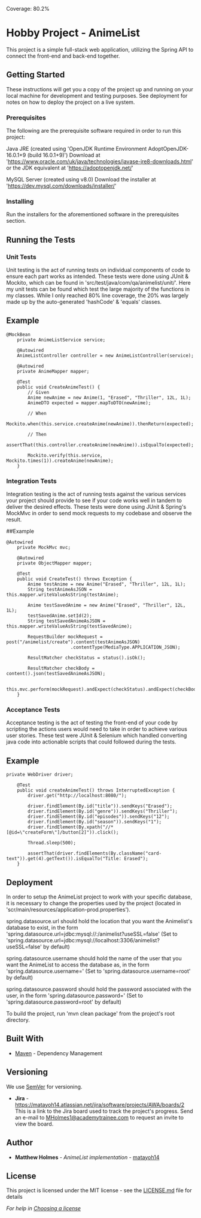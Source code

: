 Coverage: 80.2%
# Hobby Project - AnimeList

This project is a simple full-stack web application, utilizing the Spring API to connect the front-end and back-end together.

## Getting Started

These instructions will get you a copy of the project up and running on your local machine for development and testing purposes. See deployment for notes on how to deploy the project on a live system.

### Prerequisites

The following are the prerequisite software required in order to run this project:

Java JRE (created using 'OpenJDK Runtime Environment AdoptOpenJDK-16.0.1+9 (build 16.0.1+9)')
Download at 'https://www.oracle.com/uk/java/technologies/javase-jre8-downloads.html'
or the JDK equivalent at 'https://adoptopenjdk.net/'

MySQL Server (created using v8.0)
Download the installer at 'https://dev.mysql.com/downloads/installer/'

### Installing

Run the installers for the aforementioned software in the prerequisites section.

## Running the Tests

### Unit Tests
Unit testing is the act of running tests on individual components of code to ensure each part works as intended. These tests were done using JUnit & Mockito, which can be found in 'src/test/java/com/qa/animelist/unit/'. Here my unit tests can be found which test the large majority of the functions in my classes. While I only reached 80% line coverage, the 20% was largely made up by the auto-generated 'hashCode' & 'equals' classes.

## Example
```
@MockBean
	private AnimeListService service;

	@Autowired
	AnimeListController controller = new AnimeListController(service);

	@Autowired
	private AnimeMapper mapper;

	@Test
	public void CreateAnimeTest() {
		// Given
		Anime newAnime = new Anime(1, "Erased", "Thriller", 12L, 1L);
		AnimeDTO expected = mapper.mapToDTO(newAnime);

		// When
		Mockito.when(this.service.createAnime(newAnime)).thenReturn(expected);

		// Then
		assertThat(this.controller.createAnime(newAnime)).isEqualTo(expected);

		Mockito.verify(this.service, Mockito.times(1)).createAnime(newAnime);
	}
```

### Integration Tests
Integration testing is the act of running tests against the various services your project should provide to see if your code works well in tandem to deliver the desired effects. These tests were done using JUnit & Spring's MockMvc in order to send mock requests to my codebase and observe the result.

##Example
```
@Autowired
	private MockMvc mvc;
	
	@Autowired
	private ObjectMapper mapper;
	
	@Test
	public void CreateTest() throws Exception {
		Anime testAnime = new Anime("Erased", "Thriller", 12L, 1L);
		String testAnimeAsJSON = this.mapper.writeValueAsString(testAnime);
		
		Anime testSavedAnime = new Anime("Erased", "Thriller", 12L, 1L);
		testSavedAnime.setId(2);
		String testSavedAnimeAsJSON = this.mapper.writeValueAsString(testSavedAnime);
		
		RequestBuilder mockRequest = post("/animelist/create").content(testAnimeAsJSON)
						.contentType(MediaType.APPLICATION_JSON);
		
		ResultMatcher checkStatus = status().isOk();
		
		ResultMatcher checkBody = content().json(testSavedAnimeAsJSON);
		
		this.mvc.perform(mockRequest).andExpect(checkStatus).andExpect(checkBody);		
	}
```

### Acceptance Tests
Acceptance testing is the act of testing the front-end of your code by scripting the actions users would need to take in order to achieve various user stories. These test were JUnit & Selenium which handled converting java code into actionable scripts that could followed during the tests.

## Example
```
private WebDriver driver;
	
	@Test
	public void createAnimeTest() throws InterruptedException {
		driver.get("http://localhost:8080/");
		
		driver.findElement(By.id("title")).sendKeys("Erased");
		driver.findElement(By.id("genre")).sendKeys("Thriller");
		driver.findElement(By.id("episodes")).sendKeys("12");
		driver.findElement(By.id("season")).sendKeys("1");
		driver.findElement(By.xpath("//*[@id=\"createForm\"]/button[2]")).click();
		
		Thread.sleep(500);
		
		assertThat(driver.findElements(By.className("card-text")).get(4).getText()).isEqualTo("Title: Erased");
	}
```

## Deployment

In order to setup the AnimeList project to work with your specific database, it is necessary to change the properties used by the project (located in 'scr/main/resources/application-prod.properties').

spring.datasource.url should hold the location that you want the Animelist's database to exist, in the form 'spring.datasource.url=jdbc:mysql://<hostname>:<port>/animelist?useSSL=false' (Set to 'spring.datasource.url=jdbc:mysql://localhost:3306/animelist?useSSL=false' by default)
	
spring.datasource.username should hold the name of the user that you want the AnimeList to access the database as, in the form 'spring.datasource.username=<name>' (Set to 'spring.datasource.username=root' by default)
	
spring.datasource.password should hold the password associated with the user, in the form 'spring.datasource.password=<password>' (Set to 'spring.datasource.password=root' by default)
	
To build the project, run 'mvn clean package' from the project's root directory.

## Built With

* [Maven](https://maven.apache.org/) - Dependency Management

## Versioning

We use [SemVer](http://semver.org/) for versioning.
  
 * **Jira** - https://matayoh14.atlassian.net/jira/software/projects/AWA/boards/2
This is a link to the Jira board used to track the project's progress. Send an e-mail to  MHolmes1@academytrainee.com to request an invite to view the board.

## Author
* **Matthew Holmes** - *AnimeList implementation* - [matayoh14](https://github.com/matayoh14)

## License

This project is licensed under the MIT license - see the [LICENSE.md](LICENSE.md) file for details 

*For help in [Choosing a license](https://choosealicense.com/)*
